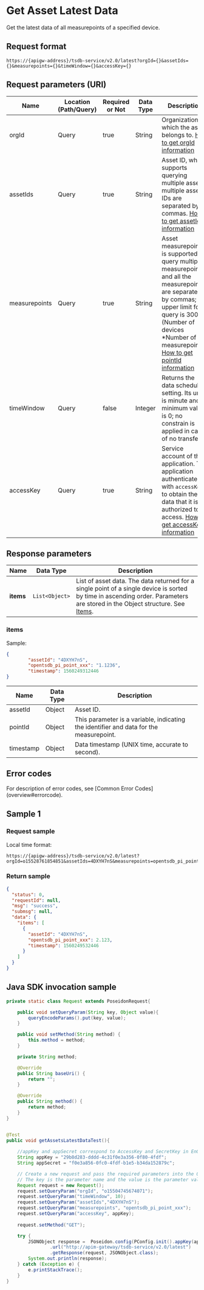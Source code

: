# Get Asset Latest Data



Get the latest data of all measurepoints of a specified device.

## Request format

```
https://{apigw-address}/tsdb-service/v2.0/latest?orgId={}&assetIds={}&measurepoints={}&timeWindow={}&accessKey={}
```

## Request parameters (URI)

| Name | Location (Path/Query) | Required or Not | Data Type | Description |
|---------------|------------------|----------|-----------|--------------|
| orgId         | Query            | true     | String    | Organization ID which the asset belongs to. [How to get orgId information](/docs/api/en/latest/api_faqs#how-to-get-orgid-information-orgid)                                                                                                                                                                                                                            |
| assetIds      | Query            | true     | String    | Asset ID, which supports querying multiple assets; multiple asset IDs are separated by commas. [How to get assetId information](/docs/api/en/latest/api_faqs.html#how-to-get-assetid-information-assetid)                                                                                                                                                                                |
| measurepoints | Query            | true     | String    | Asset measurepoint. It is supported to query multiple measurepoints, and all the measurepoints are separated by commas; the upper limit for query is 3000 (Number of devices *Number of measurepoints). [How to get pointId information](/docs/api/en/latest/api_faqs#how-to-get-the-measurepoint-pointid-information-pointid)                                                                                                                                                                           |
| timeWindow | Query            | false     | Integer    | Returns the data schedule setting. Its unit is minute and its minimum value is 0; no constrain is applied in case of no transfer.                                                                                                                                                                            |
| accessKey     | Query            | true     | String    |Service account of the application. The application authenticates with `accessKey` to obtain the data that it is authorized to access. [How to get accessKey information](/docs/api/en/latest/api_faqs.html#how-to-get-accesskey-information-accesskey)|                                                                     


## Response parameters

| Name | Data Type     | Description          |
|-------|----------------|---------------------------|
| **items** | `List<Object>` | List of asset data. The data returned for a single point of a single device is sorted by time in ascending order. Parameters are stored in the Object structure. See [Items](/docs/api/en/latest/tsdb_service/get_asset_latest_data.html#id3).

### items

Sample:
```json
{
        "assetId": "4DXYH7nS",  			       
        "opentsdb_pi_point_xxx": "1.1236", 	      
        "timestamp": 1560249312446		     
}
```

| Name | Data Type | Description |
|---------------|-----------|--------------------------------------|
| assetId       | Object    | Asset ID.                                              |
| pointId | Object    |This parameter is a variable, indicating the identifier and data for the measurepoint.                                     |
| timestamp     | Object    | Data timestamp (UNIX time, accurate to second).                                     |

## Error codes
For description of error codes, see [Common Error Codes] (overview#errorcode).

## Sample 1

### Request sample
Local time format:
```
https://{apigw-address}/tsdb-service/v2.0/latest?orgId=o15528761854851&assetIds=4DXYH7nS&measurepoints=opentsdb_pi_point_xxx&timeWindow=&accessKey=accessKey
```

### Return sample

```json
{
  "status": 0,
  "requestId": null,
  "msg": "success",
  "submsg": null,
  "data": {
    "items": [
      {
        "assetId": "4DXYH7nS",
        "opentsdb_pi_point_xxx": 2.123,
        "timestamp": 1560249532446
      }
    ]
  }
}
```

## Java SDK invocation sample

```java
private static class Request extends PoseidonRequest{

    public void setQueryParam(String key, Object value){
        queryEncodeParams().put(key, value);
    }

    public void setMethod(String method) {
        this.method = method;
    }

    private String method;

    @Override
    public String baseUri() {
        return "";
    }

    @Override
    public String method() {
        return method;
    }
}


@Test
public void getAssetsLatestDataTest(){
    
    //appKey and appSecret correspond to AccessKey and SecretKey in EnOS
    String appKey = "29b8d283-dddd-4c31f0e3a356-0f80-4fdf";
    String appSecret = "f0e3a856-0fc0-4fdf-b1e5-b34da152879c";

    // Create a new request and pass the required parameters into the Query map.
    // The key is the parameter name and the value is the parameter value.
    Request request = new Request();
    request.setQueryParam("orgId", "o15504745674071");
    request.setQueryParam("timeWindow", 10);
    request.setQueryParam("assetIds","4DXYH7nS");
    request.setQueryParam("measurepoints", "opentsdb_pi_point_xxx");
    request.setQueryParam("accessKey", appKey);
    
    request.setMethod("GET");

    try {
        JSONObject response =  Poseidon.config(PConfig.init().appKey(appKey).appSecret(appSecret).debug())
                .url("http://apim-gateway/tsdb-service/v2.0/latest")
                .getResponse(request, JSONObject.class);
        System.out.println(response);
    } catch (Exception e) {
        e.printStackTrace();
    }
}
```
